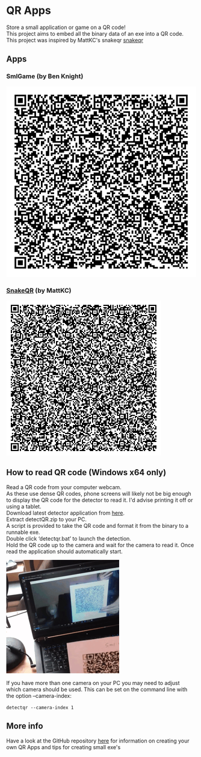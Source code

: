 # QR Apps
Store a small application or game on a QR code!  
This project aims to embed all the binary data of an exe into a QR code.   
This project was inspired by MattKC's snakeqr [snakeqr](https://itsmattkc.com/etc/snakeqr/)

## Apps
### SmlGame (by Ben Knight)
![Alt text](https://github.com/benknight135/QRApps/blob/master/apps/smlgame/releases/smlgame-v0.0.2/smlgame-v0.0.2-qr.png?raw=true "QR for SmlGame v0.0.2")

### [SnakeQR](https://itsmattkc.com/etc/snakeqr/) (by MattKC)
![Alt text](https://github.com/benknight135/QRApps/blob/master/apps/snakeqr/snakeqr.png?raw=true "QR for SnakeQR by MattKC")

## How to read QR code (Windows x64 only)
Read a QR code from your computer webcam.  
As these use dense QR codes, phone screens will likely not be big enough to display the QR code for the detector to read it. I'd advise printing it off or using a tablet.  
Download latest detector application from [here](https://github.com/benknight135/QRApps/releases/latest/download/detectQR.zip).  
Extract detectQR.zip to your PC.  
A script is provided to take the QR code and format it from the binary to a runnable exe.  
Double click ‘detectqr.bat’ to launch the detection.  
Hold the QR code up to the camera and wait for the camera to read it. Once read the application should automatically start.  

![Alt text](https://github.com/benknight135/QRApps/blob/master/docs/github/smlgame-demo-small.gif?raw=true "Demo QR reading of smlgame app")

If you have more than one camera on your PC you may need to adjust which camera should be used. This can be set on the command line with the option –camera-index:
```
detectqr --camera-index 1
``` 

## More info
Have a look at the GitHub repository [here](https://github.com/benknight135/QRApps) for information on creating your own QR Apps and tips for creating small exe's  